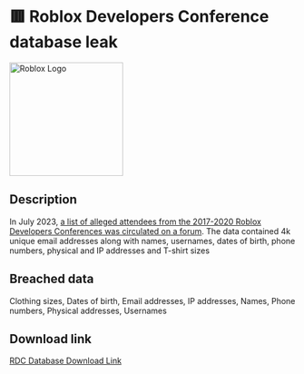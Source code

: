 # 🟥 Roblox Developers Conference database leak

<img src="https://logos.haveibeenpwned.com/Roblox.png" alt="Roblox Logo" width="200" height="200">

## Description

In July 2023, <a href="https://twitter.com/troyhunt/status/1681163196110098432">a list of alleged attendees from the 2017-2020 Roblox Developers Conferences was circulated on a forum</a>. The data contained 4k unique email addresses along with names, usernames, dates of birth, phone numbers, physical and IP addresses and T-shirt sizes

## Breached data

Clothing sizes, Dates of birth, Email addresses, IP addresses, Names, Phone numbers, Physical addresses, Usernames

## Download link

[RDC Database Download Link](https://buzzheavier.com/j6thdn24enwc)